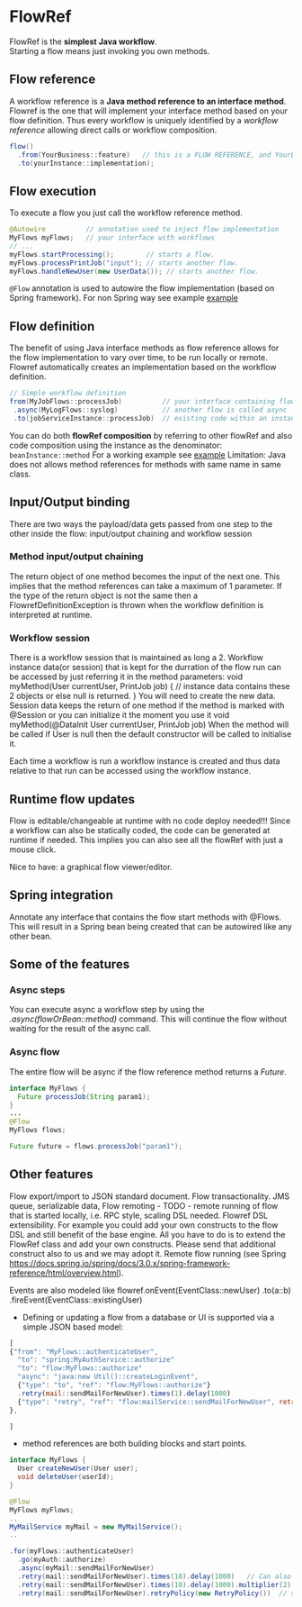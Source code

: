 # FlowRef

FlowRef is the **simplest Java workflow**. <br>
Starting a flow means just invoking you own methods.

## Flow reference 
A workflow reference is a **Java method reference to an interface method**. Flowref is the one that will implement your interface method based on your flow definition. 
Thus every workflow is uniquely identified by a *workflow reference* allowing direct calls or workflow composition. 
```java
flow()
  .from(YourBusiness::feature)   // this is a FLOW REFERENCE, and YourBusiness.java is a Java interface
  .to(yourInstance::implementation);
```

## Flow execution
To execute a flow you just call the workflow reference method.
```java
@Autowire          // annotation used to inject flow implementation
MyFlows myFlows;   // your interface with workflows
// ...
myFlows.startProcessing();        // starts a flow.
myFlows.processPrintJob("input"); // starts another flow.
myFlows.handleNewUser(new UserData()); // starts another flow.
```
```@Flow``` annotation is used to autowire the flow implementation (based on Spring framework). For non Spring way see example [example](core/test/CONTRIBUTING.md)

## Flow definition 
The benefit of using Java interface methods as flow reference allows for the flow implementation to vary over time, to be run locally or remote. 
Flowref automatically creates an implementation based on the workflow definition.
```java
// Simple workflow definition
from(MyJobFlows::processJob)          // your interface containing flowRef references
 .async(MyLogFlows::syslog)           // another flow is called async
 .to(jobServiceInstance::processJob)  // existing code within an instance is called (non flow)
```
You can do both **flowRef composition** by referring to other flowRef and also code composition using the instance as the denominator: ```beanInstance::method``` 
For a working example see [example](core/test/CONTRIBUTING.md)
Limitation: Java does not allows method references for methods with same name in same class.

## Input/Output binding
There are two ways the payload/data gets passed from one step to the other inside the flow: input/output chaining and workflow session
### Method input/output chaining
The return object of one method becomes the input of the next one.
This implies that the method references can take a maximum of 1 parameter.
If the type of the return object is not the same then a FlowrefDefinitionException is thrown when the workflow definition is interpreted at runtime.
### Workflow session
There is a workflow session that is maintained as long a 
2. Workflow instance data(or session) that is kept for the durration of the flow run can be accessed by just referring it in the method parameters:
     void myMethod(User currentUser, PrintJob job) {  // instance data contains these 2 objects or else null is returned.
     }
 You will need to create the new data. Session data keeps the return of one method if the method is marked with @Session or you can initialize it the moment you use it
  void myMethod(@DataInit User currentUser, PrintJob job)
  When the method will be called if User is null then the default constructor will be called to initialise it.
  

Each time a workflow is run a workflow instance is created and thus data relative to that run can be accessed using the workflow instance.

## Runtime flow updates
Flow is editable/changeable at runtime with no code deploy needed!!!
Since a workflow can also be statically coded, the code can be generated at runtime if needed.
This implies you can also see all the flowRef with just a mouse click. 

Nice to have: a graphical flow viewer/editor.

## Spring integration
Annotate any interface that contains the flow start methods with @Flows.
This will result in a Spring bean being created that can be autowired like any other bean.

## Some of the features
### Async steps
You can execute async a workflow step by using the *.async(flowOrBean::method)* command. This will continue the flow without waiting for the result of the async call.

### Async flow
The entire flow will be async if the flow reference method returns a *Future*.
```java
interface MyFlows {
  Future processJob(String param1);
}
...
@Flow
MyFlows flows;

Future future = flows.processJob("param1");
```

## Other features
Flow export/import to JSON standard document.
Flow transactionality. JMS queue, serializable data,
Flow remoting - TODO - remote running of flow that is started locally, i.e. RPC style, scaling DSL needed.
Flowref DSL extensibility. For example you could add your own constructs to the flow DSL and still benefit of the base engine.
All you have to do is to extend the FlowRef class and add your own constructs. Please send that additional construct also to us and we may adopt it.
Remote flow running (see Spring https://docs.spring.io/spring/docs/3.0.x/spring-framework-reference/html/overview.html). 

Events are also modeled like 
flowref.onEvent(EventClass::newUser)
  .to(a::b)
  .fireEvent(EventClass::existingUser)

- Defining or updating a flow from a database or UI is supported via a simple JSON based model:
```js
[
{"from": "MyFlows::authenticateUser",
  "to": "spring:MyAuthService::authorize"
  "to": "flow:MyFlows::authorize"
  "async": "java:new Util()::createLoginEvent",
  {"type": "to", "ref": "flow:MyFlows::authorize"}
  .retry(mail::sendMailForNewUser).times(1).delay(1000)
  {"type": "retry", "ref": "flow:mailService::sendMailForNewUser", retry:}
},

]
```

- method references are both building blocks and start points. 
```java
interface MyFlows {
  User createNewUser(User user);
  void deleteUser(userId);
}

@Flow
MyFlows myFlows;
..
MyMailService myMail = new MyMailService();
..

.for(myFlows::authenticateUser)
  .go(myAuth::authorize)
  .async(myMail::sendMailForNewUser)
  .retry(mail::sendMailForNewUser).times(10).delay(1000)   // Can also specify them at .from level to enforce on all callers. Or if you use Spring just use the @Retryable annotation on your beans.
  .retry(mail::sendMailForNewUser).times(10).delay(1000).multiplier(2) 
  .retry(mail::sendMailForNewUser).retryPolicy(new RetryPolicy())  // see https://docs.spring.io/spring-batch/docs/1.1.x/apidocs/org/springframework/batch/retry/RetryPolicy.html
  
   
 
 



